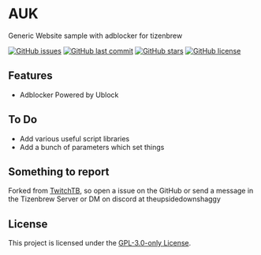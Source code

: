 # AUK
Generic Website sample with adblocker for tizenbrew

[![GitHub issues](https://img.shields.io/github/issues/alexnolan/auk.svg)](https://github.com/alexnolan/auk/issues)
[![GitHub last commit](https://img.shields.io/github/last-commit/alexnolan/auk.svg)](https://github.com/alexnolan/auk/commits)
[![GitHub stars](https://img.shields.io/github/stars/alexnolan/auk.svg)](https://github.com/alexnolan/auk)
[![GitHub license](https://img.shields.io/github/license/alexnolan/auk.svg)](https://github.com/alexnolan/auk/blob/master/LICENSE)

## Features

* Adblocker Powered by Ublock

## To Do

* Add various useful script libraries
* Add a bunch of parameters which set things

## Something to report

Forked from [TwitchTB](https://github.com/owen-the-kid/TwitchTB), so open a issue on the GitHub or send a message in the Tizenbrew Server or DM on discord at theupsidedownshaggy 

## License

This project is licensed under the [GPL-3.0-only License](https://github.com/alexnolan/webtb/blob/master/LICENSE).
